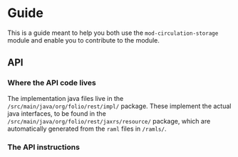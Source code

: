 # Guide

This is a guide meant to help you both use the `mod-circulation-storage` module 
and enable you to contribute to the module.

## API

### Where the API code lives

The implementation java files live in the 
`/src/main/java/org/folio/rest/impl/` package. These implement the actual 
java interfaces, to be found in the 
`/src/main/java/org/folio/rest/jaxrs/resource/` package, which are 
automatically generated from the `raml` files in `/ramls/`.

### The API instructions

